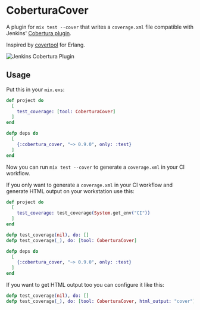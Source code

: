 CoberturaCover
==============

A plugin for `mix test --cover` that writes a `coverage.xml` file compatible with Jenkins'
[Cobertura plugin](https://wiki.jenkins-ci.org/display/JENKINS/Cobertura+Plugin).

Inspired by [covertool](https://github.com/idubrov/covertool) for Erlang.

![Jenkins Cobertura Plugin](https://github.com/PSPDFKit-labs/cobertura_cover/raw/master/doc/jenkins%E2%80%93screenshot.png)

## Usage

Put this in your `mix.exs`:

```elixir
def project do
  [
    test_coverage: [tool: CoberturaCover]
  ]
end

defp deps do
  [
    {:cobertura_cover, "~> 0.9.0", only: :test}
  ]
end
```

Now you can run `mix test --cover` to generate a `coverage.xml` in your CI workflow.

If you only want to generate a `coverage.xml` in your CI workflow and generate HTML output on your
workstation use this:

```elixir
def project do
  [
    test_coverage: test_coverage(System.get_env("CI"))
  ]
end

defp test_coverage(nil), do: []
defp test_coverage(_), do: [tool: CoberturaCover]

defp deps do
  [
    {:cobertura_cover, "~> 0.9.0", only: :test}
  ]
end
```

If you want to get HTML output too you can configure it like this:

```elixir
defp test_coverage(nil), do: []
defp test_coverage(_), do: [tool: CoberturaCover, html_output: "cover"]
```

